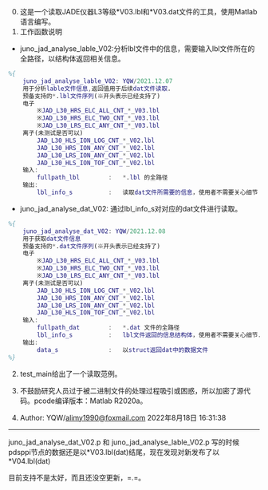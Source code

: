 0. 这是一个读取JADE仪器L3等级*V03.lbl和\*V03.dat文件的工具，使用Matlab语言编写。
1. 工作函数说明
+ juno_jad_analyse_lable_V02:分析lbl文件中的信息，需要输入lbl文件所在的全路径，以结构体返回相关信息。
```matlab
%{
    juno_jad_analyse_lable_V02: YQW/2021.12.07
    用于分析lable文件信息,返回值用于后续dat文件读取.
    预备支持的*.lbl文件序列(※开头表示已经支持了)
    电子
        ※JAD_L30_HRS_ELC_ALL_CNT_*_V03.lbl
        ※JAD_L30_HRS_ELC_TWO_CNT_*_V03.lbl
        ※JAD_L30_LRS_ELC_ANY_CNT_*_V03.lbl
    离子(未测试是否可以)
        JAD_L30_HLS_ION_LOG_CNT_*_V02.lbl
        JAD_L30_HRS_ION_ANY_CNT_*_V02.lbl
        JAD_L30_LRS_ION_ANY_CNT_*_V02.lbl
        JAD_L30_HLS_ION_TOF_CNT_*_V02.lbl
    输入:
        fullpath_lbl        :   *.lbl 的全路径
    输出:
        lbl_info_s          :   读取dat文件所需要的信息，使用者不需要关心细节
```

+ juno_jad_analyse_dat_V02: 通过lbl_info_s对对应的dat文件进行读取。
```matlab
%{
    juno_jad_analyse_dat_V02: YQW/2021.12.08
    用于获取dat文件信息
    预备支持的*.dat文件序列(※开头表示已经支持了)
    电子
        ※JAD_L30_HRS_ELC_ALL_CNT_*_V03.lbl
        ※JAD_L30_HRS_ELC_TWO_CNT_*_V03.lbl
        ※JAD_L30_LRS_ELC_ANY_CNT_*_V03.lbl
    离子(未测试是否可以)
        JAD_L30_HLS_ION_LOG_CNT_*_V02.lbl
        JAD_L30_HRS_ION_ANY_CNT_*_V02.lbl
        JAD_L30_LRS_ION_ANY_CNT_*_V02.lbl
        JAD_L30_HLS_ION_TOF_CNT_*_V02.lbl
    输入:
        fullpath_dat        :   *.dat 文件的全路径
        lbl_info_s          :   lbl文件返回的信息结构体，使用者不需要关心细节.
    输出:
        data_s              :   以struct返回dat中的数据文件
%}

```
2. test_main给出了一个读取范例。
3. 不鼓励研究人员过于被二进制文件的处理过程吸引或困惑，所以加密了源代码。pcode编译版本：Matlab R2020a。

4. Author: YQW/alimy1990@foxmail.com 2022年8月18日 16:31:38

***

juno_jad_analyse_dat_V02.p 和 juno_jad_analyse_lable_V02.p 写的时候pdsppi节点的数据还是以\*V03.lbl(dat)结尾，现在发现对新发布了以\*V04.lbl(dat)

目前支持不是太好，而且还没空更新，=.=。